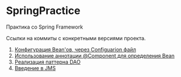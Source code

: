 # SpringPractice
Практика со Spring Framework

Ссылки на коммиты с конкретными версиями проекта.
1. [Конфигурация Bean'ов, через Configuarion файл](https://github.com/FedorSabeshkin/SpringPractice/tree/6cbbd642bedc72611df0133a3998b4c46d2993e5)  
2. [Использование аннотации @Component для определения Bean](https://github.com/FedorSabeshkin/SpringPractice/tree/05db40a89b3aa8e966a58b8e4f33b04542f0bdc2)
3. [Реализация паттерна DAO](https://github.com/FedorSabeshkin/SpringPractice/tree/5841c8bf651b92d0af48bd8e75dc8c74fb92a4bb)
4. [Введение в JMS](https://github.com/FedorSabeshkin/SpringPractice/tree/61e55ec3b0933e5926bcb632ab17eb77e474b2cf)
